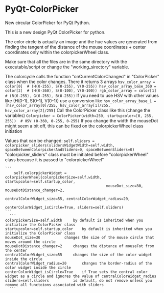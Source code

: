 # PyQt-ColorPicker
New circular ColorPicker for PyQt Python.

This is a new design PyQt ColorPicker for python.


The color circle is actually an image and the hue values are generated from finding the tangent of the distance of the mouse coordinates + center coordinates only within the colorpickerWheel class.


Make sure that all the files are  in the same directory with the executable/script or change the "working_sirectory" variable.

The colorcycle calls the function "onCurrentColorChanged" in "ColorPicker" class when the color changes. There it returns 3 arrays
        ```
	hsv_color_array = color[0]  # (H(0-255), S(0-255), V(0-255))
        hsv_color_array_base_360 = color[2]  # (H(0-360), S(0-100), V(0-100))
        rgb_color_array = color[1]  # (R(0-255), G(0-255), B(0-255))
	```
If you need to use HSV with other values like (H(0-1), S(0-1), V(0-1)) use a conversion like
	```
	hsv_color_array_base_1 = [hsv_color_array[0]/255, hsv_color_array[1]/255, hsv_color_array[2]/255]
	```
Call the ColorPicker class like this (change the variables)
	```
	Colorpicker = ColorPicker(width=250, startupcolor=[0, 255, 255])  # HSV (0-360, 0-255, 0-255)
	```
If you change the width the mouseDot might seem a bit off, this can be fixed on the colorpickerWheel class initiation

  Values that can be changed:
  	```
	self.sliders = colorpicker_sliders(slidersWidgetWidth=self.width, spaceBetweenColorpickerAndSliders=0,
                                           spaceBetweenSliders=0)
	```
	"colorpicker_sliders" class must be initiated before "colorpickerWheel" class because it is passed to "colorpickerWheel"
	
	```
        self.colorpickerWidget = colorpickerWheel(colorpickerSize=self.width, startupcolor=self.startup_color,
                                                  mouseDot_size=30, mouseDotDistance_changer=2,
                                                  centralColorWidget_size=55, centralColorWidget_radius=20,
                                                  centerColorWidget_isCircle=True, sliders=self.sliders)
	```
	  ```
	colorpickerSize=self.width	   by default is inherited when you initialize the ColorPicker class
	startupcolor=self.startup_color    by default is inherited when you initialize the ColorPicker class
	mouseDot_size=30		   changes the size of the mouse circle that moves around the circle
	mouseDotDistance_changer=2	   changes the distance of mouseFot from the center
	centralColorWidget_size=55	   changes the size of the color widget inside the circle
	centralColorWidget_radius=20	   changes the border-radius of the color widget inside the circle
	centerColorWidget_isCircle=True    if True sets the central color widget as a circle and ignores the value of centralColorWidget_radius
	sliders=self.sliders		   is default, do not remove unless you remove all functoions associated with sliders
	  ```
